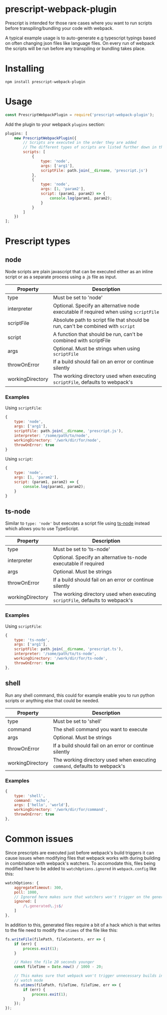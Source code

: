 # prescript-webpack-plugin

Prescript is intended for those rare cases where you want to run scripts before transpiling/bundling your code with webpack.

A typical example usage is to auto-generate e.g typescript typings based on often changing json files like language files. On every run of webpack the scripts will be run before any transpiling or bundling takes place.

# Installing

```shell
npm install prescript-webpack-plugin
```

# Usage

```js
const PrescriptWebpackPlugin = require('prescript-webpack-plugin');
```

Add the plugin to your webpack `plugins` section:

```js
plugins: [
    new PrescriptWebpackPlugin({
        // Scripts are executed in the order they are added
        // The different types of scripts are listed further down in the documentation
        scripts: [
            {
                type: 'node',
                args: ['arg1'],
                scriptFile: path.join(__dirname, 'prescript.js')
            },
            {
                type: 'node',
                args: [1, 'param2'],
                script: (param1, param2) => {
                    console.log(param1, param2);
                }
            }
        ]
    })
];
```

# Prescript types

## node

Node scripts are plain javascript that can be executed either as an inline script or as a separate process using a .js file as input.

| Property         | Description                                                                          |
| ---------------- | ------------------------------------------------------------------------------------ |
| type             | Must be set to 'node'                                                                |
| interpreter      | Optional. Specify an alternative node executable if required when using `scriptFile` |
| scriptFile       | Absolute path to script file that should be run, can't be combined with `script`     |
| script           | A function that should be run, can't be combined with scriptFile                     |
| args             | Optional. Must be strings when using `scriptFile`                                    |
| throwOnError     | If a build should fail on an error or continue silently                              |
| workingDirectory | The working directory used when executing `scriptFile`, defaults to webpack's        |

### Examples

Using `scriptFile`:

```js
{
    type: 'node',
    args: ['arg1'],
    scriptFile: path.join(__dirname, 'prescript.js'),
    interpreter: '/some/path/to/node',
    workingDirectory: '/work/dir/for/node',
    throwOnError: true
}
```

Using `script`:

```js
{
    type: 'node',
    args: [1, 'param2'],
    script: (param1, param2) => {
        console.log(param1, param2);
    }
}
```

## ts-node

Similar to `type: 'node'` but executes a script file using [ts-node](https://www.npmjs.com/package/ts-node) instead which allows you to use TypeScript.

| Property         | Description                                                                   |
| ---------------- | ----------------------------------------------------------------------------- |
| type             | Must be set to 'ts-node'                                                      |
| interpreter      | Optional. Specify an alternative ts-node executable if required               |
| args             | Optional. Must be strings                                                     |
| throwOnError     | If a build should fail on an error or continue silently                       |
| workingDirectory | The working directory used when executing `scriptFile`, defaults to webpack's |

### Examples

Using `scriptFile`:

```js
{
    type: 'ts-node',
    args: ['arg1'],
    scriptFile: path.join(__dirname, 'prescript.ts'),
    interpreter: '/some/path/to/ts-node',
    workingDirectory: '/work/dir/for/ts-node',
    throwOnError: true
},
```

## shell

Run any shell command, this could for example enable you to run python scripts or anything else that could be needed.

| Property         | Description                                                                |
| ---------------- | -------------------------------------------------------------------------- |
| type             | Must be set to 'shell'                                                     |
| command          | The shell command you want to execute                                      |
| args             | Optional. Must be strings                                                  |
| throwOnError     | If a build should fail on an error or continue silently                    |
| workingDirectory | The working directory used when executing `command`, defaults to webpack's |

### Examples

```js
{
    type: 'shell',
    command: 'echo',
    args: ['hello', 'world'],
    workingDirectory: '/work/dir/for/command',
    throwOnError: true
},
```

# Common issues

Since prescripts are executed just before webpack's build triggers it can cause issues when modifying files that webpack works with during building in combination with webpack's watchers. To accomodate this, files being modified have to be added to `watchOptions.ignored` in `webpack.config` like this:

```js
watchOptions: {
    aggregateTimeout: 300,
    poll: 1000,
    // Ignored here makes sure that watchers won't trigger on the generated files.
    ignored: [
        /\.generated\.js$/
    ]
},
```

In addition to this, generated files require a bit of a hack which is that writes to the file need to modify the `utimes` of the file like this:

```js
fs.writeFile(filePath, fileContents, err => {
    if (err) {
        process.exit(1);
    }

    // Makes the file 20 seconds younger
    const fileTime = Date.now() / 1000 - 20;

    // This makes sure that webpack won't trigger unnecessary builds in
    // watch mode
    fs.utimes(filePath, fileTime, fileTime, err => {
        if (err) {
            process.exit(1);
        }
    });
});
```
